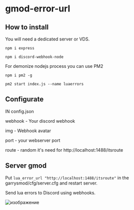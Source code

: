 # gmod-error-url

## How to install
You will need a dedicated server or VDS.

`npm i express`

`npm i discord-webhook-node`

For demonize nodejs process you can use PM2

`npm i pm2 -g`

`pm2 start index.js --name luaerrors`

## Configurate 

IN config.json

webhook - Your discord webhook

img - Webhook avatar

port - your webserver port

route - random it's need for http://localhost:1488/itsroute

## Server gmod

Put `lua_error_url "http://localhost:1488/itsroute"` in the garrysmod/cfg/server.cfg and restart server.

Send lua errors to Discord using webhooks.

![изображение](https://github.com/c0nfusecode/gmod-error-url/assets/55307836/12b610c5-6ec9-4aa6-98d2-557c0aac7fb9)
